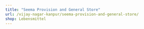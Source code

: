 ```yaml
---
title: "Seema Provision and General Store"
url: /vijay-nagar-kanpur/seema-provision-and-general-store/
shop: Lebensmittel
---
```


